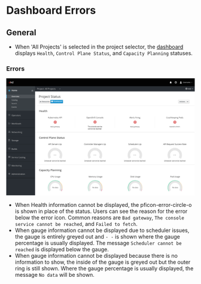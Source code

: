 # Dashboard Errors

## General
* When 'All Projects' is selected in the project selector, the [dashboard](http://openshift.github.io/openshift-origin-design/web-console/4.0-designs/dashboard/dashboard) displays `Health`, `Control Plane Status`, and `Capacity Planning` statuses.

### Errors

![errors](img/errors.png)
* When Health information cannot be displayed, the pficon-error-circle-o is shown in place of the status. Users can see the reason for the error below the error icon. Common reasons are  `Bad gateway`, `The console service cannot be reached`, and `Failed to fetch`.
* When gauge information cannot be displayed due to scheduler issues, the gauge is entirely greyed out and `- -` is shown where the gauge percentage is usually displayed. The message `Scheduler cannot be reached` is displayed below the gauge.
* When gauge information cannot be displayed because there is no information to show, the inside of the gauge is greyed out but the outer ring is still shown. Where the gauge percentage is usually displayed, the message `No data` will be shown.
